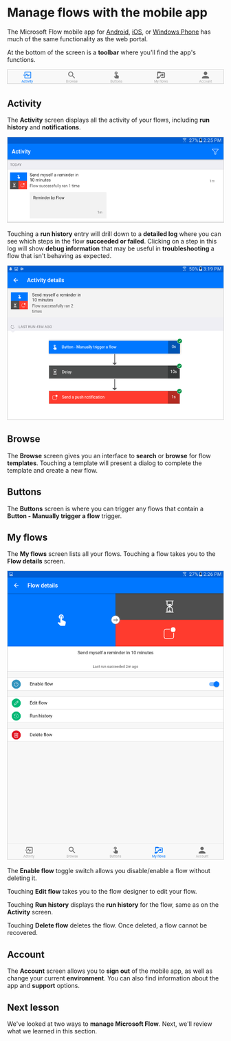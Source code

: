 <properties
   pageTitle="Manage Flows in the Microsoft Flow Mobile App | Microsoft Flow"
   description="Learn how to use the Microsoft Flow mobile app to manage your flows."
   services=""
   suite="flow"
   documentationCenter="na"
   authors="msftman"
   manager="anneta"
   editor=""
   tags=""
   featuredVideoId="cKJ9twiM64o"
   courseDuration="6m"/>

<tags
   ms.service="flow"
   ms.devlang="na"
   ms.topic="get-started-article"
   ms.tgt_pltfrm="na"
   ms.workload="na"
   ms.date="11/22/2016"
   ms.author="deonhe"/>


# Manage flows with the mobile app

The Microsoft Flow mobile app for [Android](https://aka.ms/flowmobiledocsandroid), [iOS](https://aka.ms/flowmobiledocsios), or [Windows Phone](https://aka.ms/flowmobilewindows) has much of the same functionality as the web portal.

At the bottom of the screen is a **toolbar** where you'll find the app's functions.

![Toolbar](./media/learning-manage-mobile/mobile-toolbar.png)

## Activity

The **Activity** screen displays all the activity of your flows, including **run history** and **notifications**.

![Activity screen](./media/learning-manage-mobile/flow-activity.png)

Touching a **run history** entry will drill down to a **detailed log** where you can see which steps in the flow **succeeded or failed**.  Clicking on a step in this log will show **debug information** that may be useful in **troubleshooting** a flow that isn't behaving as expected.

![Activity details](./media/learning-manage-mobile/activity-details.png)

## Browse

The **Browse** screen gives you an interface to **search** or **browse** for flow **templates**.  Touching a template will present a dialog to complete the template and create a new flow. 

## Buttons

The **Buttons** screen is where you can trigger any flows that contain a **Button - Manually trigger a flow** trigger.

## My flows

The **My flows** screen lists all your flows.  Touching a flow takes you to the **Flow details** screen.

![Flow details](./media/learning-manage-mobile/flow-details.png)

The **Enable flow** toggle switch allows you disable/enable a flow without deleting it.

Touching **Edit flow** takes you to the flow designer to edit your flow.

Touching **Run history** displays the **run history** for the flow, same as on the **Activity** screen.

Touching **Delete flow** deletes the flow.  Once deleted, a flow cannot be recovered.

## Account

The **Account** screen allows you to **sign out** of the mobile app, as well as change your current **environment**.  You can also find information about the app and **support** options.

## Next lesson

We've looked at two ways to **manage Microsoft Flow**.  Next, we'll review what we learned in this section.

